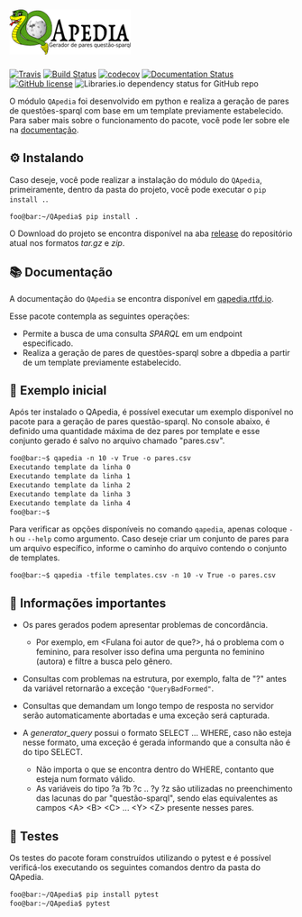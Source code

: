 # <img alt="QApedia" src="docs/source/_static/logo.png" height="80">

[![Travis](https://img.shields.io/travis/QApedia/QApedia/master.svg?label=Travis%20CI)](
    https://travis-ci.org/QApedia/QApedia)
[![Build Status](https://dev.azure.com/qapedia/QApedia/_apis/build/status/QApedia.QApedia?branchName=master)](https://dev.azure.com/qapedia/QApedia/_build/latest?definitionId=2&branchName=master)
[![codecov]( https://codecov.io/gh/QApedia/QApedia/branch/master/graph/badge.svg)](https://codecov.io/gh/QApedia/QApedia)
[![Documentation Status](https://readthedocs.org/projects/qapedia/badge/?version=latest)](https://qapedia.readthedocs.io/pt/latest/?badge=latest)
[![GitHub license](https://img.shields.io/github/license/QApedia/QApedia.svg)](https://github.com/QApedia/QApedia/blob/master/LICENSE)
![Libraries.io dependency status for GitHub repo](https://img.shields.io/librariesio/github/QApedia/QApedia.svg)


O módulo ``QApedia`` foi desenvolvido em python e realiza a geração de pares de
questões-sparql com base em um template previamente estabelecido. Para saber
mais sobre o funcionamento do pacote, você pode ler sobre ele na [documentação](https://qapedia.readthedocs.io/pt/latest/).


## ⚙️ Instalando


Caso deseje, você pode realizar a instalação do módulo do ``QApedia``,
primeiramente, dentro da pasta do projeto, você pode executar o
``pip install .``. 

```console
foo@bar:~/QApedia$ pip install .
```

O Download do projeto se encontra disponível na aba [release](https://github.com/QApedia/QApedia/releases) do repositório atual nos formatos *tar.gz* e *zip*.

## 📚 Documentação

A documentação do ``QApedia`` se encontra disponível em [qapedia.rtfd.io](https://qapedia.readthedocs.io/pt/latest/).

Esse pacote contempla as seguintes operações:

* Permite a busca de uma consulta *SPARQL* em um endpoint especificado.
* Realiza a geração de pares de questões-sparql sobre a dbpedia a partir de um template previamente estabelecido.

## 📝 Exemplo inicial

Após ter instalado o QApedia, é possível executar um exemplo disponível no pacote para a geração de pares questão-sparql. No console abaixo, é definido uma quantidade máxima de dez pares por template e esse conjunto gerado é salvo no arquivo chamado "pares.csv".

```console
foo@bar:~$ qapedia -n 10 -v True -o pares.csv
Executando template da linha 0
Executando template da linha 1
Executando template da linha 2
Executando template da linha 3
Executando template da linha 4
foo@bar:~$ 
```

Para verificar as opções disponíveis no comando ``qapedia``, apenas coloque ``-h`` ou ``--help`` como argumento. Caso deseje criar um conjunto de pares para um arquivo específico, informe o caminho do arquivo contendo o conjunto de templates.

```console
foo@bar:~$ qapedia -tfile templates.csv -n 10 -v True -o pares.csv
```

## 🚧 Informações importantes

* Os pares gerados podem apresentar problemas de concordância. 
    * Por exemplo, em <Fulana foi autor de que?>, há o problema com o feminino, para resolver isso defina uma pergunta no feminino (autora) e filtre a busca pelo gênero.

* Consultas com problemas na estrutura, por exemplo, falta de "?" antes da variável retornarão a exceção ``"QueryBadFormed"``.

* Consultas que demandam um longo tempo de resposta no servidor serão automaticamente abortadas e uma exceção será capturada.

* A *generator_query* possui o formato SELECT ... WHERE, caso não esteja nesse formato, uma exceção é gerada informando que a consulta não é do tipo SELECT.

    * Não importa o que se encontra dentro do WHERE, contanto que esteja num formato válido.
    * As variáveis do tipo ?a ?b ?c .. ?y ?z são utilizadas no preenchimento das lacunas do par "questão-sparql", sendo elas equivalentes as campos \<A\> \<B\> \<C\> ... \<Y\> \<Z\> presente nesses pares.

## 📏 Testes

Os testes do pacote foram construídos utilizando o pytest e é possível verificá-los executando os seguintes comandos dentro da pasta do QApedia. 

```console
foo@bar:~/QApedia$ pip install pytest
foo@bar:~/QApedia$ pytest
```

